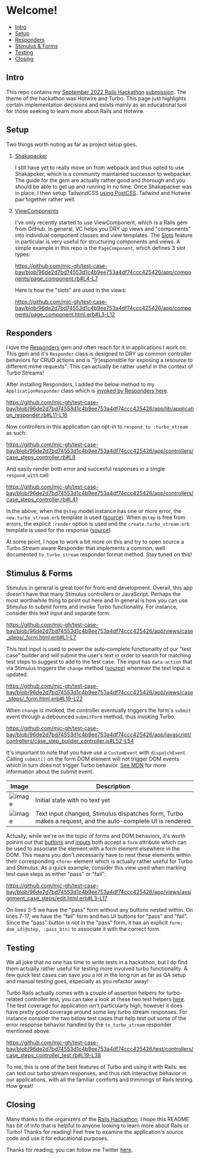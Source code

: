 # Welcome!

- [Intro](#intro)
- [Setup](#setup)
- [Responders](#responders)
- [Stimulus & Forms](#stimulus--forms)
- [Testing](#testing)
- [Closing](#closing)

## Intro

This repo contains my [September 2022 Rails Hackathon](https://railshackathon.com/) [submission](https://railshackathon.com/entries/2). The theme of the hackathon was Hotwire and Turbo. This page just highlights certain implementation decisions and exists mainly as an educational tool for those seeking to learn more about Rails and Hotwire.

## Setup

Two things worth noting as far as project setup goes.

1. [Shakapacker](https://github.com/shakacode/shakapacker)

   I still have yet to really move on from webpack and thus opted to use Shakapcker, which is a community maintained successor to webpacker. The guide for the gem are actually rather good and thorough and you should be able to get up and running in no time. Once Shakapacker was in place, I then setup TailwindCSS [using PostCSS](https://tailwindcss.com/docs/installation/using-postcss). Tailwind and Hotwire pair together rather well.
   
2. [ViewComponents](https://viewcomponent.org/)

   I've only recently started to use ViewComponent, which is a Rails gem from GitHub. In general, VC helps you DRY up views and "components" into individual component classes and view templates. The [Slots](https://viewcomponent.org/guide/slots.html) feature in particular is very useful for structuring components and views. A simple example in this repo is the `PageComponent`, which defines 3 slot types:
   
   https://github.com/mjc-gh/test-case-bay/blob/96de2d7bd74553d1c4b9ee753a4df74ccc425426/app/components/page_component.rb#L4-L7

   Here is how the "slots" are used in the views:

   https://github.com/mjc-gh/test-case-bay/blob/96de2d7bd74553d1c4b9ee753a4df74ccc425426/app/components/page_component.html.erb#L3-L12

## Responders

I love the [Responders](https://github.com/heartcombo/responders) gem and often reach for it in applications I work on. This gem and it's `Responder` class is designed to DRY up common controller behaviors for CRUD actions and is "[r]esponsible for exposing a resource to different mime requests". This can actually be rather useful in the context of Turbo Streams!

After installing Responders, I added the below method to my `ApplicationResponder` class which is [invoked by Responders here](https://github.com/heartcombo/responders/blob/main/lib/action_controller/responder.rb#L162-L167).

https://github.com/mjc-gh/test-case-bay/blob/96de2d7bd74553d1c4b9ee753a4df74ccc425426/app/lib/application_responder.rb#L11-L16

Now controllers in this application can opt-in to `respond_to :turbo_stream` as such:

https://github.com/mjc-gh/test-case-bay/blob/96de2d7bd74553d1c4b9ee753a4df74ccc425426/app/controllers/case_steps_controller.rb#L8

And easily render both error and succesful responses in a single `respond_with` call:

https://github.com/mjc-gh/test-case-bay/blob/96de2d7bd74553d1c4b9ee753a4df74ccc425426/app/controllers/case_steps_controller.rb#L41

In the above, when the `@step` model instance has one or more error, the `new.turbo_stream.erb` template is used ([source](https://github.com/mjc-gh/test-case-bay/blob/main/app/views/case_steps/new.turbo_stream.erb)). When `@step` is free from errors, the explicit `:render` option is used and the `create.turbo_stream.erb` template is used for the response ([source](https://github.com/mjc-gh/test-case-bay/blob/main/app/views/case_steps/create.turbo_stream.erb)).

At some point, I hope to work a bit more on this and try to open source a Turbo Stream aware Responder that implements a common, well documented `to_turbo_stream` responder format method. Stay tuned on this!

## Stimulus & Forms

Stimulus in general is great tool for front-end development. Overall, this app doesn't have that many Stimulus controllers or JavaScript. Perhaps the most worthwhile thing to point out here and in general is how you can use Stimulus to submit forms and invoke Turbo functionality. For instance, consider this text input and separate form:

https://github.com/mjc-gh/test-case-bay/blob/96de2d7bd74553d1c4b9ee753a4df74ccc425426/app/views/case_steps/_form.html.erb#L1-L7

This text input is used to power the auto-complete functionality of our "test case" builder and will submit the user's text in order to search for matching test steps to suggest to add to the test case. The input has `data-action` that via Stimulus triggers the `change` method ([source](https://github.com/mjc-gh/test-case-bay/blob/main/app/javascript/controllers/case_step_builder_controller.js#L26)) whenever the text input is updated.

https://github.com/mjc-gh/test-case-bay/blob/96de2d7bd74553d1c4b9ee753a4df74ccc425426/app/views/case_steps/_form.html.erb#L19-L22

When `change` is invoked, the controller eventually triggers the form's `submit` event through a debounced `submitForm` method, thus invoking Turbo.

https://github.com/mjc-gh/test-case-bay/blob/96de2d7bd74553d1c4b9ee753a4df74ccc425426/app/javascript/controllers/case_step_builder_controller.js#L52-L54

It's important to note that you have use a `CustomEvent` with `dispatchEvent`. Calling `submit()` on the form DOM element will not trigger DOM events which in turn does not trigger Turbo behavior. [See MDN](https://developer.mozilla.org/en-US/docs/Web/API/HTMLFormElement/submit_event) for more information about the submit event.

|Image|Description|
|-----|-----------|
|![image](https://user-images.githubusercontent.com/82063/192148189-985de30d-7afd-46d9-af62-f98856ef9f99.png)|Initial state with no text yet|
|![image](https://user-images.githubusercontent.com/82063/192148207-663c31fd-d503-40a5-b6d1-d7b5dc442f4a.png)|Text input changed, Stimulus dispatches form, Turbo makes a request, and the auto-complete UI is rendered|

Actually, while we're on the topic of forms and DOM behaviors, it's worth poinint out that [buttons](https://developer.mozilla.org/en-US/docs/Web/HTML/Element/button#attr-form) and [inputs](https://developer.mozilla.org/en-US/docs/Web/HTML/Element/input#form) both accept a `form` attribute which can be used to associate the element with a form element elsewhere in the DOM. This means you don't necessarily have to nest these elements within their corresponding `<form>` element which is actually rather useful for Turbo and Stimulus. As a quick example, consider this view used when marking test case steps as either "pass" or "fail": 

https://github.com/mjc-gh/test-case-bay/blob/96de2d7bd74553d1c4b9ee753a4df74ccc425426/app/views/assignment_case_steps/edit.html.erb#L3-L17

On lines 3-5 we have the "pass" form without any buttons nested within. On lines 7-17, we have the "fail" form and two UI buttons for "pass" and "fail". Since the "pass" button is not in the "pass" form, it has an explicit `form: dom_id(@step, :pass_btn)` to associate it with the correct form.

## Testing

We all joke that no one has time to write tests in a hackathon, but I do find them actually rather useful for testing more involved turbo functionality. A few quick test cases can save you a lot in the long run as far as QA setup and manual testing goes, especially as you refactor away!

Turbo Rails actually comes with a couple of assertion helpers for turbo-related controller test, you can take a look at these two test helpers [here](https://github.com/hotwired/turbo-rails/blob/main/lib/turbo/test_assertions.rb). The test coverage for application isn't particularly high, however it does have pretty good coverage around some key turbo stream responses. For instance consider the two below test cases that help test out some of the error response behavior handled by the `to_turbo_stream` responder mentioned above:

https://github.com/mjc-gh/test-case-bay/blob/96de2d7bd74553d1c4b9ee753a4df74ccc425426/test/controllers/case_steps_controller_test.rb#L19-L38

To me, this is one of the best features of Turbo and using it with Rails: we can test our turbo stream responses, and thus rich interactive behavior in our applications, with all the familiar comforts and trimmings of Rails testing. How great!

## Closing

Many thanks to the organizers of the [Rails Hackathon](https://railshackathon.com/). I hope this README has bit of info that is helpful to anyone looking to learn more about Rails or Turbo! Thanks for reading! Feel free to examine the application's source code and use it for educational purposes.

Thanks for reading, you can follow me Twitter [here](https://twitter.com/mjc_tw).
